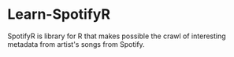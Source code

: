 # Learn-SpotifyR
SpotifyR is library for R that makes possible the crawl of interesting metadata from artist's songs from Spotify.
